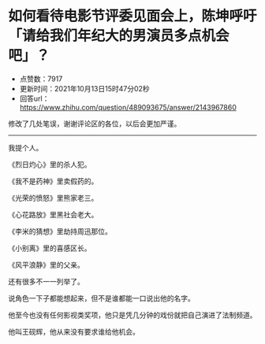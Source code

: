 # 如何看待电影节评委见面会上，陈坤呼吁「请给我们年纪大的男演员多点机会吧」？
- 点赞数：7917
- 更新时间：2021年10月13日15时47分02秒
- 回答url：https://www.zhihu.com/question/489093675/answer/2143967860
<body>
 <p data-pid="KtTgXXZ1">修改了几处笔误，谢谢评论区的各位，以后会更加严谨。</p>
 <hr>
 <p data-pid="ZdgV81P7">我提个人。</p>
 <p data-pid="Z9kU4PIQ">《烈日灼心》里的杀人犯。</p>
 <p data-pid="bSmhuN7i">《我不是药神》里卖假药的。</p>
 <p data-pid="rmdlqY0e">《光荣的愤怒》里熊家老三。</p>
 <p data-pid="qMsCdl2a">《心花路放》里黑社会老大。</p>
 <p data-pid="8kCFjk1z">《李米的猜想》里劫持周迅那位。</p>
 <p data-pid="BnPdy9kH">《小别离》里的喜感区长。</p>
 <p data-pid="4Nf385XU">《风平浪静》里的父亲。</p>
 <p data-pid="GNTJ7dAg">还有很多不一一列举了。</p>
 <p data-pid="eXdDzNIg">说角色一下子都能想起来，但不是谁都能一口说出他的名字。</p>
 <p data-pid="7POOzmtS">他至今也没有任何影视类奖项，他只是凭几分钟的戏份就把自己演进了法制频道。</p>
 <p data-pid="-WwM1UXW">他叫王砚辉，他从来没有要求谁给他机会。</p>
</body>